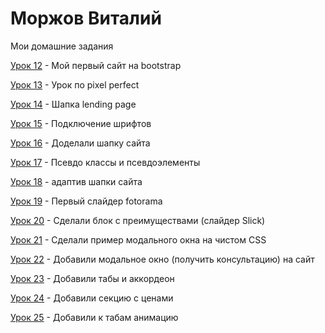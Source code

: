 # Моржов Виталий
Мои домашние задания

[Урок 12](https://vox1oot.github.io/Lesson_12/) - Мой первый сайт на bootstrap

[Урок 13](https://vox1oot.github.io/Lesson_13/) - Урок по pixel perfect

[Урок 14](https://vox1oot.github.io/Lesson_14/) - Шапка lending page

[Урок 15](https://vox1oot.github.io/Lesson_15/) - Подключение шрифтов

[Урок 16](https://vox1oot.github.io/Lesson_16/) - Доделали шапку сайта

[Урок 17](https://Vox1oot.github.io/Lesson_17/) - Псевдо классы и псевдоэлементы

[Урок 18](Vox1oot.github.io/Lesson_18/) - адаптив шапки сайта

[Урок 19](Vox1oot.github.io/Lesson_19/) - Первый слайдер fotorama

[Урок 20](https://vox1oot.github.io/Lesson_20/) - Сделали блок с преимуществами (слайдер Slick)

[Урок 21](Vox1oot.github.io/Lesson_21/) - Сделали пример модального окна на чистом CSS

[Урок 22](https://vox1oot.github.io/Lesson_22/) - Добавили модальное окно (получить консультацию) на сайт

[Урок 23](https://vox1oot.github.io/Lesson_23/) - Добавили табы и аккордеон

[Урок 24](https://vox1oot.github.io/Lesson_24/) - Добавили секцию с ценами

[Урок 25](https://vox1oot.github.io/Lesson_25/) - Добавили к табам анимацию
